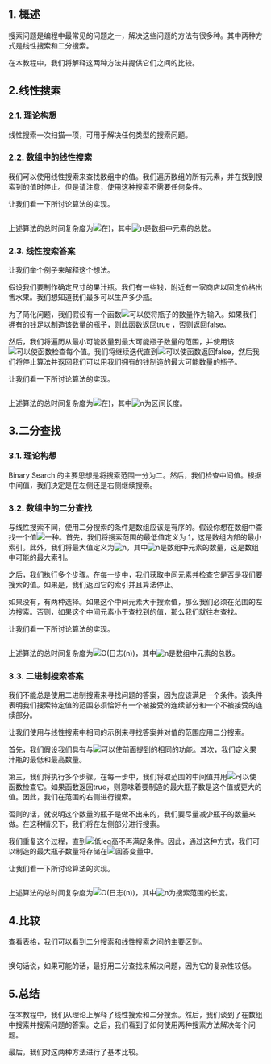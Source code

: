 ## 1. 概述

搜索问题是编程中最常见的问题之一，解决这些问题的方法有很多种。其中两种方式是线性搜索和二分搜索。

在本教程中，我们将解释这两种方法并提供它们之间的比较。

## 2.线性搜索

### 2.1. 理论构想

线性搜索一次扫描一项，可用于解决任何类型的搜索问题。

### 2.2. 数组中的线性搜索

我们可以使用线性搜索来查找数组中的值。我们遍历数组的所有元素，并在找到搜索到的值时停止。但是请注意，使用这种搜索不需要任何条件。

让我们看一下所讨论算法的实现。

```

```

上述算法的总时间复杂度为![在)](https://www.baeldung.com/wp-content/ql-cache/quicklatex.com-f8d599809b2f7987726c648086c1981d_l3.svg)，其中![n](https://www.baeldung.com/wp-content/ql-cache/quicklatex.com-ec4217f4fa5fcd92a9edceba0e708cf7_l3.svg)是数组中元素的总数。

### 2.3. 线性搜索答案

让我们举个例子来解释这个想法。

假设我们要制作确定尺寸的果汁瓶。我们有一些钱，附近有一家商店以固定价格出售水果。我们想知道我们最多可以生产多少瓶。

为了简化问题，我们假设有一个函数![可以使](https://www.baeldung.com/wp-content/ql-cache/quicklatex.com-2e4f2d57077d2fd1275d9f65a0fd1787_l3.svg)将瓶子的数量作为输入。如果我们拥有的钱足以制造该数量的瓶子，则此函数返回true ，否则返回false。

然后，我们将遍历从最小可能数量到最大可能瓶子数量的范围，并使用该![可以使](https://www.baeldung.com/wp-content/ql-cache/quicklatex.com-2e4f2d57077d2fd1275d9f65a0fd1787_l3.svg)函数检查每个值。我们将继续迭代直到![可以使](https://www.baeldung.com/wp-content/ql-cache/quicklatex.com-2e4f2d57077d2fd1275d9f65a0fd1787_l3.svg)函数返回false，然后我们将停止算法并返回我们可以用我们拥有的钱制造的最大可能数量的瓶子。

让我们看一下所讨论算法的实现。

```

```

上述算法的总时间复杂度为![在)](https://www.baeldung.com/wp-content/ql-cache/quicklatex.com-f8d599809b2f7987726c648086c1981d_l3.svg)，其中![n](https://www.baeldung.com/wp-content/ql-cache/quicklatex.com-ec4217f4fa5fcd92a9edceba0e708cf7_l3.svg)为区间长度。

## 3.二分查找

### 3.1. 理论构想

Binary Search 的主要思想是将搜索范围一分为二。然后，我们检查中间值。根据中间值，我们决定是在左侧还是右侧继续搜索。

### 3.2. 数组中的二分查找

与线性搜索不同，使用二分搜索的条件是数组应该是有序的。假设你想在数组中查找一个值![一种](https://www.baeldung.com/wp-content/ql-cache/quicklatex.com-816b613a4f79d4bf9cb51396a9654120_l3.svg)。首先，我们将搜索范围的最低值定义为 1，这是数组内部的最小索引。此外，我们将最大值定义为![n](https://www.baeldung.com/wp-content/ql-cache/quicklatex.com-ec4217f4fa5fcd92a9edceba0e708cf7_l3.svg)，其中![n](https://www.baeldung.com/wp-content/ql-cache/quicklatex.com-ec4217f4fa5fcd92a9edceba0e708cf7_l3.svg)是数组中元素的数量，这是数组中可能的最大索引。

之后，我们执行多个步骤。在每一步中，我们获取中间元素并检查它是否是我们要搜索的值。如果是，我们返回它的索引并且算法停止。

如果没有，有两种选择。如果这个中间元素大于搜索值，那么我们必须在范围的左边搜索。否则，如果这个中间元素小于查找到的值，那么我们就往右查找。

让我们看一下所讨论算法的实现。

```

```

上述算法的总时间复杂度为![O(日志(n))](https://www.baeldung.com/wp-content/ql-cache/quicklatex.com-b15503718d0ccc0cf4cf9137e087efc0_l3.svg)，其中![n](https://www.baeldung.com/wp-content/ql-cache/quicklatex.com-ec4217f4fa5fcd92a9edceba0e708cf7_l3.svg)是数组中元素的总数。

### 3.3. 二进制搜索答案

我们不能总是使用二进制搜索来寻找问题的答案，因为应该满足一个条件。该条件表明我们搜索特定值的范围必须恰好有一个被接受的连续部分和一个不被接受的连续部分。

让我们使用与线性搜索中相同的示例来寻找答案并对值的范围应用二分搜索。

首先，我们假设我们具有与![可以使](https://www.baeldung.com/wp-content/ql-cache/quicklatex.com-2e4f2d57077d2fd1275d9f65a0fd1787_l3.svg)前面提到的相同的功能。其次，我们定义果汁瓶的最低和最高数量。

第三，我们将执行多个步骤。在每一步中，我们将取范围的中间值并用![可以使](https://www.baeldung.com/wp-content/ql-cache/quicklatex.com-2e4f2d57077d2fd1275d9f65a0fd1787_l3.svg)函数检查它。如果函数返回true，则意味着要制造的最大瓶子数是这个值或更大的值。因此，我们在范围的右侧进行搜索。

否则的话，就说明这个数量的瓶子是做不出来的，我们要尽量减少瓶子的数量来做。在这种情况下，我们将在左侧部分进行搜索。

我们重复这个过程，直到![低leq高](https://www.baeldung.com/wp-content/ql-cache/quicklatex.com-3427a56d8e3886fe1fdcaee83e012bf4_l3.svg)不再满足条件。因此，通过这种方式，我们可以制造的最大瓶子数量将存储在![回答](https://www.baeldung.com/wp-content/ql-cache/quicklatex.com-24a1b99f91784b4e4a2aa4d8bba12585_l3.svg)变量中。

让我们看一下所讨论算法的实现。

```

```

上述算法的总时间复杂度为![O(日志(n))](https://www.baeldung.com/wp-content/ql-cache/quicklatex.com-b15503718d0ccc0cf4cf9137e087efc0_l3.svg)，其中![n](https://www.baeldung.com/wp-content/ql-cache/quicklatex.com-ec4217f4fa5fcd92a9edceba0e708cf7_l3.svg)为搜索范围的长度。

## 4.比较

查看表格，我们可以看到二分搜索和线性搜索之间的主要区别。

```

```

换句话说，如果可能的话，最好用二分查找来解决问题，因为它的复杂性较低。

## 5.总结

在本教程中，我们从理论上解释了线性搜索和二分搜索。然后，我们谈到了在数组中搜索并搜索问题的答案。之后，我们看到了如何使用两种搜索方法解决每个问题。

最后，我们对这两种方法进行了基本比较。